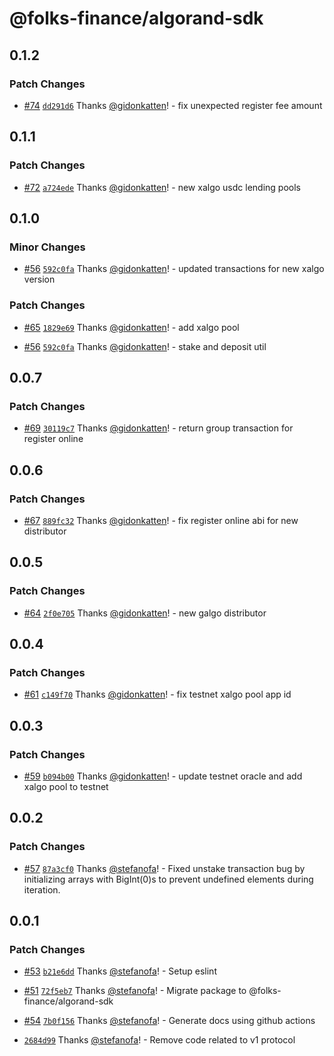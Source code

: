 # @folks-finance/algorand-sdk

## 0.1.2

### Patch Changes

- [#74](https://github.com/Folks-Finance/algorand-js-sdk/pull/74) [`dd291d6`](https://github.com/Folks-Finance/algorand-js-sdk/commit/dd291d6754ac0ec2d8c37d041e4a0dc3e4a5b0e3) Thanks [@gidonkatten](https://github.com/gidonkatten)! - fix unexpected register fee amount

## 0.1.1

### Patch Changes

- [#72](https://github.com/Folks-Finance/algorand-js-sdk/pull/72) [`a724ede`](https://github.com/Folks-Finance/algorand-js-sdk/commit/a724edee55b4d9337ff7713b1b2a9dfc0b584543) Thanks [@gidonkatten](https://github.com/gidonkatten)! - new xalgo usdc lending pools

## 0.1.0

### Minor Changes

- [#56](https://github.com/Folks-Finance/algorand-js-sdk/pull/56) [`592c0fa`](https://github.com/Folks-Finance/algorand-js-sdk/commit/592c0faa187cdd4542c8a26bae0a3310207ca8e1) Thanks [@gidonkatten](https://github.com/gidonkatten)! - updated transactions for new xalgo version

### Patch Changes

- [#65](https://github.com/Folks-Finance/algorand-js-sdk/pull/65) [`1829e69`](https://github.com/Folks-Finance/algorand-js-sdk/commit/1829e696f76cf5ec3ae46ff884788435f7dddb36) Thanks [@gidonkatten](https://github.com/gidonkatten)! - add xalgo pool

- [#56](https://github.com/Folks-Finance/algorand-js-sdk/pull/56) [`592c0fa`](https://github.com/Folks-Finance/algorand-js-sdk/commit/592c0faa187cdd4542c8a26bae0a3310207ca8e1) Thanks [@gidonkatten](https://github.com/gidonkatten)! - stake and deposit util

## 0.0.7

### Patch Changes

- [#69](https://github.com/Folks-Finance/algorand-js-sdk/pull/69) [`30119c7`](https://github.com/Folks-Finance/algorand-js-sdk/commit/30119c7857855fcfcacb52e2afa36c8bc85af442) Thanks [@gidonkatten](https://github.com/gidonkatten)! - return group transaction for register online

## 0.0.6

### Patch Changes

- [#67](https://github.com/Folks-Finance/algorand-js-sdk/pull/67) [`889fc32`](https://github.com/Folks-Finance/algorand-js-sdk/commit/889fc3231d327ed851607c1afed355b5caea54ac) Thanks [@gidonkatten](https://github.com/gidonkatten)! - fix register online abi for new distributor

## 0.0.5

### Patch Changes

- [#64](https://github.com/Folks-Finance/algorand-js-sdk/pull/64) [`2f0e705`](https://github.com/Folks-Finance/algorand-js-sdk/commit/2f0e705f71e74eb1ba983d6059ae7e94459b464c) Thanks [@gidonkatten](https://github.com/gidonkatten)! - new galgo distributor

## 0.0.4

### Patch Changes

- [#61](https://github.com/Folks-Finance/algorand-js-sdk/pull/61) [`c149f70`](https://github.com/Folks-Finance/algorand-js-sdk/commit/c149f700b352631ac2c6ecf693a747189607afed) Thanks [@gidonkatten](https://github.com/gidonkatten)! - fix testnet xalgo pool app id

## 0.0.3

### Patch Changes

- [#59](https://github.com/Folks-Finance/algorand-js-sdk/pull/59) [`b094b00`](https://github.com/Folks-Finance/algorand-js-sdk/commit/b094b00dd429fd06aba4bd1055adc8b4e811005b) Thanks [@gidonkatten](https://github.com/gidonkatten)! - update testnet oracle and add xalgo pool to testnet

## 0.0.2

### Patch Changes

- [#57](https://github.com/Folks-Finance/algorand-js-sdk/pull/57) [`87a3cf0`](https://github.com/Folks-Finance/algorand-js-sdk/commit/87a3cf0baad5e96bb40ac374b2b2a2efd461e095) Thanks [@stefanofa](https://github.com/stefanofa)! - Fixed unstake transaction bug by initializing arrays with BigInt(0)s to prevent undefined elements during iteration.

## 0.0.1

### Patch Changes

- [#53](https://github.com/Folks-Finance/algorand-js-sdk/pull/53) [`b21e6dd`](https://github.com/Folks-Finance/algorand-js-sdk/commit/b21e6ddf0c2d6a8ab3a4e5779287a40369c5e792) Thanks [@stefanofa](https://github.com/stefanofa)! - Setup eslint

- [#51](https://github.com/Folks-Finance/algorand-js-sdk/pull/51) [`72f5eb7`](https://github.com/Folks-Finance/algorand-js-sdk/commit/72f5eb7407afb402c0ae71afcd89d34ddde1d024) Thanks [@stefanofa](https://github.com/stefanofa)! - Migrate package to @folks-finance/algorand-sdk

- [#54](https://github.com/Folks-Finance/algorand-js-sdk/pull/54) [`7b0f156`](https://github.com/Folks-Finance/algorand-js-sdk/commit/7b0f15666902b313af55b19df7f5215bd99cd059) Thanks [@stefanofa](https://github.com/stefanofa)! - Generate docs using github actions

- [`2684d99`](https://github.com/Folks-Finance/algorand-js-sdk/commit/2684d995bba22afc81f358f928b66f469cadc9fe) Thanks [@stefanofa](https://github.com/stefanofa)! - Remove code related to v1 protocol
